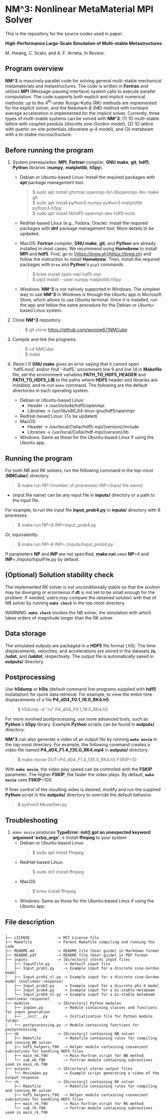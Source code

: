 # **NM^3**: Nonlinear MetaMaterial MPI Solver
This is the repository for the source codes used in paper:

**High-Performance Large-Scale Simulation of Multi-stable Metastructures**

M. Hwang, C. Scalo, and A. F. Arrieta, *In Review*.  

## Program overview
**NM^3** is massively parallel code for solving general multi-stable mechanical metamaterials and metastructures.
The code is written in **Fortran** and utilizes **MPI** (Message-passing interface) system calls to execute parallel computation.
The code supports both explicit and implicit numerical methods: up to the 4<sup>th</sup>-order Runge-Kutta (RK) methods are implemented for the explicit solver; and the Newmark-&beta; (NB) method with constant average acceleration is implemented for the implicit solver.
Currently, three types of multi-stable systems can be solved with **NM^3**: (1) 1D multi-stable lattice with coupled pendula (discrete sine-Gordon model), (2) 1D lattice with quartic on-site potentials (discerete &phi;-4 model), and (3) metabeam with a bi-stable microsctructure. 

## Before running the program
1. System prerequisites: **MPI**, **Fortran** complier, **GNU make**, **git**, **hdf5**, **Python** libraries (**numpy**, **matplotlib**, **h5py**).

    * Debian or Ubuntu-based Linux: Install the required packages with **apt** package management tool.  

        > $ sudo apt install gfortran openmpi-bin libopenmpi-dev make git  
        > $ sudo apt install python3-numpy python3-matplotlib python3-h5py  
        > $ sudo apt install libhdf5-openmpi-dev hdf5-tools

    * RedHat-based Linux (e.g., Fedora, Oracle): Install the required packages with **dnf** package management tool. More details to be updaded.

    * MacOS: **Fortran** compiler, **GNU make**, **git**, and **Python** are already installed in most cases. We recommend using **Homebrew** to install **MPI** and **hdf5**. First, go to [https://brew.sh](https://brew.sh) and follow the instruction to install **Homebrew**. Then, install the required packages with `brew` and **Python**'s `pip3` commands.  

        > $ brew install open-mpi hdf5-mpi  
        > $ pip3 install --user numpy matplotlib h5py

    * Windows: **NM^3** is not natively supported in Windows. The simplest way to use **NM^3** in Windows is through the Ubuntu app in Microsoft Store, which allows to use Ubuntu terminal. Once it is installed, run the app and follow the same procedure for the Debian or Ubuntu-based Linux system.

2. Clone **NM^3** repository.

    > $ git clone https://github.com/wonnie87/NMCube  


3. Compile and link the programs.

    > $ cd NMCube  
    > $ make  


4. (Note:) If **GNU make** gives an error saying that it cannot open 'hdf5.mod' and/or find '-lhdf5,' uncomment line 9 and line 14 in **Makefile** file, set the environment variables **PATH_TO_HDF5_HEADER** and **PATH_TO_HDF5_LIB** to the paths where **HDF5** header and libraries are installed, and re-run `make` command.
The following are the default directories in each operating system.

    * Debian or Ubuntu-based Linux:
        * Header &rarr; /usr/include/hdf5/openmpi
        * Libraries &rarr; /usr/lib/x86_64-linux-gnu/hdf5/openmpi  
    * RedHat-based Linux: (To be updated)  
    * MacOS:
        * Header &rarr; /usr/local/Cellar/hdf5-mpi/(version)/include
        * Libraries &rarr; /usr/local/Cellar/hdf-mpi/(version)/lib  
    * Windows: Same as those for the Ubuntu-based Linux if using the Ubuntu app.
<!--* On my Ubuntu subsystem from Windows app store, the headers are located in **/usr/include/openmpi/**, and the libraries are located in **/usr/lib/x86_64-linux-gnu/hdf5/openmpi**.-->

## Running the program
For both NB and RK solvers, run the following command in the top-most (**NMCube/**) directory.
> $ make run NP=(number of processes) INP=(input file name)  

* (input file name) can be any input file in **inputs/** directory or a path to the input file.

For example, to run the input file **Input_prob4.py** in **inputs/** directory with 8 processes:
> $ make run NP=8 INP=Input_prob4.py  

Or, equivalently:  
> $ make run NP=8 INP=./inputs/Input_prob4.py  
 
If parameters **NP** and **INP** are not specified, **make run** uses **NP**=4 and **INP**=./inputs/InputFile.py by default. 


## (Optional) Solution stability check
The implemented RK solver is not unconditionally stable so that the soution may  be diverging or errorneous if **dt** is not set to be small enough for the problem.
If needed, users may compare the obtained solution with that of NB solver by running **`make check`** in the top-most directory.

WARNING: **`make check`** invokes the NB solver, the simulation with which takes orders of magnitude longer than the RK solver.


## Data storage
The simulated outputs are packaged in a **HDF5** file format (.h5).
The time displacements, velocities, and accelerations are stored in the datasets **/u**, **/udot**, and **/uddot**, respectively.
The output file is automatically saved in **outputs/** directory.  

## Postprocessing
Use **h5dump** or **h5ls** (default command line programs supplied with **hdf5** installation) for quick data retrieval.
For example, to view the entire time displacements of a file **P4_d04_F0.1_f8.0_RK4.h5**:
> $ h5dump -d "/u" P4_d04_F0.1_f8.0_RK4.h5

For more involved postprocessing, use more advanced tools, such as **Python**'s **h5py** library.
Example **Python** scripts can be found in **outputs/** directory.


**NM^3** can also generate a video of an output file by running **`make movie`** in the top-most directory.
For example, the following command creates a video file named **P4_d04_F1.4_f35.0_RK4.mp4** in **outputs/** directory.
> $ make movie OUT=P4_d04_F1.4_f35.0_RK4.h5 FSKIP=10

With **`make movie`**, the video play speed can be controlled with the **FSKIP** parameter.
The higher **FSKIP**, the faster the video plays.
By default, **`make movie`** uses **FSKIP**=100.


If finer control of the resulting video is desired, modify and run the supplied **Python** script in the **outputs/** directory to override the default behavior.
> $ python3 MovieGen.py


## Troubleshooting
1. `make movie` produces **TypeError: __init__() got an unexpected keyword argument 'extra_args'** &rarr; Install **ffmpeg** to your system  
    * Debian or Ubuntu-based Linux:  
        > $ sudo apt install ffmpeg  
    * RedHat-based Linux:  
        > $ sudo dnf install ffmpeg  
    * MacOS:  
        > $ brew install ffmpeg  
    * Windows: Same as those for the Ubuntu-based Linux if using the Ubuntu app.  


## File description
```
.
├── LICENSE            -> MIT License file
├── Makefile           -> Parent Makefile compiling and running the code
├── README.md          -> README file (User guide) in Markdown format
├── README.pdf         -> README file (User guide) in PDF format
├── inputs             -> [Directory] stores input files
│   ├── InputFile.py      -> Default input file
│   ├── Input_prob1.py    -> Example input for a discrete sine-Gordon model
│   ├── Input_prob1_nl.py -> Example input for a discrete sine-Gordon model (nonlinear response)
│   ├── Input_prob2.py    -> Example input for a discrete phi-4 model
│   ├── Input_prob4.py    -> Example input for a bi-stable metabeam
│   └── Input_prob4_nl.py -> Example input for a bi-stable metabeam (nonlinear response)
├── modules            -> [Directory] Python modules
│   ├── InpGen.py         -> Module containing classes and functions for input generation
│   ├── __init__.py       -> Initialization file for Python module folder
│   └── postprocessing.py -> Module containing functions for postprocessing
├── nb                 -> [Directory] containing NB solver
│   ├── Makefile          -> Makefile containing rules for compiling and running NB solver
│   ├── hdf5_helpers.f90  -> Helper module containing convenient subroutines for handling HDF5 files
│   ├── main_nb.f90       -> Main Fortran script for NB method
│   └── sub_nb.f90        -> Fortran module containing subroutines used in main_nb.f90
├── outputs            -> [Directory] stores output files
│   └── MovieGen.py       -> Example script generating a video of the output response
└── rk                 -> [Directory] containing RK solver
    ├── Makefile          -> Makefile containing rules for compiling and running RK solver
    ├── hdf5_helpers.f90  -> Helper module containing convenient subroutines for handling HDF5 files
    ├── main_rk.f90       -> Main Fortran script for RK method
    └── sub_rk.f90        -> Fortran module containing subroutines used in main_rk.f90

```
